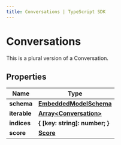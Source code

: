 ```yaml
---
title: Conversations | TypeScript SDK
---
```



# Conversations

This is a plural version of a Conversation.

## Properties

Name | Type
------------ | -------------
**schema** | [**EmbeddedModelSchema**](EmbeddedModelSchema)
**iterable** | [**Array&lt;Conversation&gt;**](Conversation)
**indices** | **\{ [key: string]: number; \}**
**score** | [**Score**](Score)


